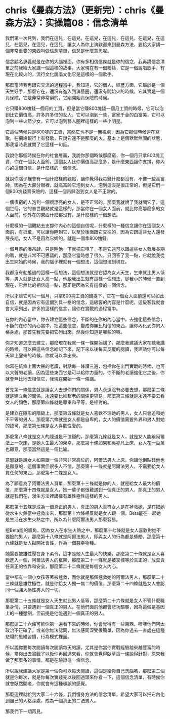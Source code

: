 # chris《曼森方法》（更新完）：chris《曼森方法》：实操篇08：信念清单 

我們第一次見到，我們在這兒，在這兒，在這兒，在這兒，在這兒，在這兒，在這兒，在這兒，在這兒，在這兒，讓女人為你上演歡迎來到曼森方法，要給大家講一個非常重要的東西叫做信念清單，信念是什麼意思呢。

信念顧名思義就是在你的大腦裡面，你有多相信信條就是你的信念，我再講信念清單之前我給大家講一個這樣的故事，大家現在有一個粉絲，它是一個說唱歌手，有現在比較火的，流行文化說唱文化它是這樣的一個歌手。

那麼當時我再跟它交流的過程當中，我知道，它的個人，經歷方面，它屬於是一個天生好手，那麼它在，還沒有進入到演藝圈，還沒有開始火的時候，它其實是一個賣保險，它是非常非常窮的，它剛開始賣保險的時候。

它只賺800塊錢一個月的工資，但是當它賺800塊錢一個月工資的時候，它可以泡到比它價值高，許多許多倍的女人，它可以泡到一些，富家千金的白富美，它可以泡到一些火箭少女，它可以泡到藝人圈裡這樣的一些小明星。

它這個時候只是800塊的工資，當然它也不是一無視處，因為它那個時候還在寫歌，在網絡銀行上有發歌，只說它還不是那麼的火，基本上是個默默無聞的狀態，那我當時我就問了它這樣一句話。

我說你那個時候在你的社會層面，我說你那個時候那麼窮，你一個月只拿800塊工資，你在一個女人面前，這個女人比你價值高那麼多，是什麼東西讓你支撐，你內心的這個自信，是什麼樣的一個信念。

就說你腦子裡會有一個什麼樣的觀點，讓你覺得我每錢什麼都沒有，不像一些高富帥，因為在大部分眼裡，就高富帥它泡到女人，泡到這沒是很正常的，但是它們一個800塊錢賣保險的，這樣一個吊肆泡到女人是不正常的。

一個很窮的人泡到一個很漂亮的女人，是不正常的，那麼我就說了我就問它了，這個世俗，它的普世觀點就是這樣的，那當你在一個女人面前，就比你高那麼多的女人面前，你外在的東西什麼都沒有，是什麼樣的一個想法。

什麼樣的一個觀點去支撐你內心的這個自信呢，什麼樣的一種信念讓你在這個女人面前，有抵棄，可以讓你睡到它，以至於後面跟它交往的，因為它跟這些女人還發展長期，女人不是因為它媽的，就是一個拿800塊錢。

一個月薪的湊吊肆，只是睡他一下就把它甩了，不是它還可以跟這些女人發展長期的嗎，就是非常不可思議的，那麼它當時想了很久，只回答了我一點，它就說我從出生開始的時候，我的腦子裡就有一個想法，這個想法到現在。

我都沒有動搖過的這樣一個想法，這個想法就是它認為女人天生，生來就比男人低等，男人就是比女人高一點，他說我出生就有這樣一個想法，從我小的時候一直到現在，它無比的相信這一點，那正是因為它有這樣的一個信念。

所以才讓它可以一個月，只拿800塊工資的錢提下，它在一個女人面前還可以如此自信，就是因為它有這個別具一格的信念，這級客的內容是什麼呢，這級客我就會會大家列出，許多的這樣的信念，讓你在實戰的過程當中。

在你的內心當中，你去建立這些信念，不斷的在你的內心當中，去強化這些信念，不斷的在你的內心當中，把這些信念，變成你無比相信的東西，讓你內化到你的人格身處，那首先我先要把它列出來，然後你知道是哪些的嗎。

你才知道怎麼去建立，那麼現在我就一條一條開始講了，那麼我建議大家在聽我講的時候，可以把這些信念給記下來，記下來以後每天反覆的閱讀，我建議你可以每天早上醒來的時候，你就可以拿出來。

你寫在紙條上面大聲的老讀，對話每一條讀三遍，包括你在出門實戰的時候，也可以大聲的老讀，因為這些東西它是可以給你力量的，你不斷的老讀強化它之後，你就會無比地去相信它，我現在開始一條一條講。

首先第一條信念就是讓女人去想你們的關係，男人永遠沒有必要去想，那麼第二條就是建立新的關係，永遠要比維繫老的關係更容易，那麼第三條就是永遠不要去看女人的顏色，那麼第四條就是尊重和平等，是相對的。

是建立在隱形的階級上，那麼第五條就是女人喜歡不理她的男人，女人只會追和她不平等的男人，那麼第六條就是女人都是自卑的，女人的價值需要外界和男人對她的認可，那麼第七條是女人喜歡性愛的。

那麼第八條就是女人的隱道是不值錢的，那麼第九條就是女人，就是女人能跟阿爾法上一次床，是她人生最大的榮幸，那麼第十條如果和吳亦凡上床，女人花一百萬也願意，那麼當然這是一個比喻。

意思就是說女人如果跟一個非常非常高位的，阿爾法男人上床，你讓他倒貼錢他也是願意的，這個事實但很多人不信，那麼第十一條就是阿爾法男人，不需要給女人買任何的東西，那麼第十二條是女人。

為了願意為了阿爾法男人買單，那麼第十三條就是你的人，就是給女人最大的價值，那麼第十四條就是女人，她一輩子都很難遇到一個真正的男人，那真正的男人就是我們在，漫生方法裡講擁有雄性極性這樣的男人。

那麼第十五條是成為一個真正的男人，真正的男人真符女人是在拯救她，是在把她從水生火熱當中拯救出來，那麼第十六條相反就是女人跟一個，Beta能在一起她是生活在水生火熱之中，所以為什麼阿爾法男人那麼容易。

挖Beta能的牆角，因為女人在水生火熱之中，那麼第十七條就是女人喜歡對她不要臉的男人，那麼第十八條就是阿爾法男人，即與女人的行為都是獎勵，那麼第十九條就是女人拋開社會性，作為一個慈幸物種。

她需要被雄性壓在身下柔令，這才是她人生最大的快樂，那麼第二十條就是女人喜歡進入一個，阿爾法男人的框架，那麼第二十一條就是被掌控等於真正的，放棄責任真正的依靠和安全，那麼第二十二條就是每個女人內心。

當中都有一個小女孩等著被拯救，而你就是那個拯救她的阿爾法男人，那麼第二十三條就是雄性極性，就是你給女人獨一無二的價值，那麼第二十四條就是女人會認同一個強大極性男人的一切。

那麼第二十五條就是女人天生就比男人低等，那麼第二十六條就是女人不管什麼職業身份，只要遇到一個真正的男人，在他們面前他都會悲功驅襲，因為這個是基因上的一種壓制，但前提是他能遇到一個真正的男人。

那麼這二十六條可能你第一遍看下來的時候，你會覺得有一些東西，哇噢他們阿太政治不正確了，或者你無法認同，無法感同深受很簡單，因為你過去一直處在這種悲塌的思維習慣，行為模式裡面。

所以說你要每次閱讀每次閱讀每天的讀，尤其是你當你實戰經驗越來越豐富的時候，當你出去實戰了以後你再回過來看，你就會覺得臥草這一條說得針對，原來我做了那麼多的事情，都是在驗證這一條信念。

所以說我建議大家是第一個你可以每天閱讀，這個是給你自己洗腦嗎，那麼第二個就是你每次，就是你每次實踐完以後回過頭來你看一下，這個信念清單，有時候你就會臥然開老，你就會有這種頓誤的感覺。

那麼這裡就給到大家二十六條，我們慢身方法的信念清單，希望大家可以把它內化到自己的人格深處，成為一個真正的二法男人。

那我們下一期再見。